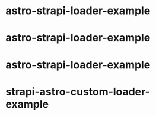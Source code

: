 # astro-strapi-loader-example
# astro-strapi-loader-example
# astro-strapi-loader-example
# strapi-astro-custom-loader-example
